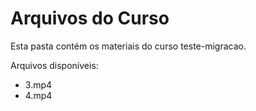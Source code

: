 # Arquivos do Curso

Esta pasta contém os materiais do curso teste-migracao.

Arquivos disponíveis:
- 3.mp4
- 4.mp4